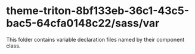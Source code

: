 # theme-triton-8bf133eb-36c1-43c5-bac5-64cfa0148c22/sass/var

This folder contains variable declaration files named by their component class.
